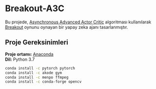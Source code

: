 # Breakout-A3C

Bu projede, [Asynchronous Advanced Actor Critic](https://arxiv.org/abs/1602.01783) algoritması kullanılarak [Breakout](https://en.wikipedia.org/wiki/Breakout_(video_game)) oynunu oynayan bir yapay zeka ajanı tasarlanmıştır.

## Proje Gereksinimleri
**Proje ortamı:** [Anaconda](https://www.anaconda.com/) <br>
**Dil:** Python 3.7

``` bash
conda install -c pytorch pytorch
conda install -c akode gym
conda install -c menpo ffmpeg
conda install -c conda-forge opencv
```

